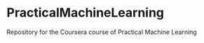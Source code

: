 PracticalMachineLearning
========================

Repository for the Coursera course of Practical Machine Learning
